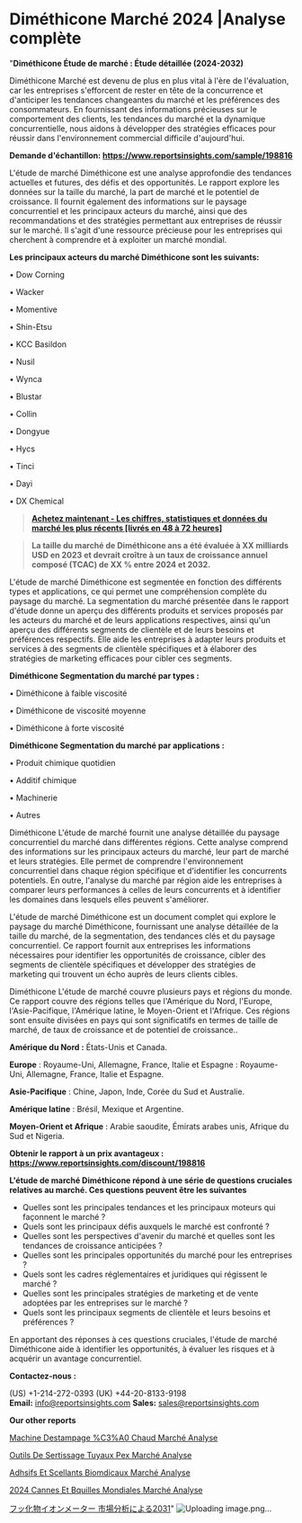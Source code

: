 # Diméthicone Marché 2024 |Analyse complète

"<strong>Diméthicone Étude de marché : Étude détaillée (2024-2032)</strong>

Diméthicone Marché est devenu de plus en plus vital à l'ère de l'évaluation, car les entreprises s'efforcent de rester en tête de la concurrence et d'anticiper les tendances changeantes du marché et les préférences des consommateurs. En fournissant des informations précieuses sur le comportement des clients, les tendances du marché et la dynamique concurrentielle, nous aidons à développer des stratégies efficaces pour réussir dans l'environnement commercial difficile d'aujourd'hui.

<strong>Demande d'échantillon: <a href=https://www.reportsinsights.com/sample/198816>https://www.reportsinsights.com/sample/198816</a></strong>

L'étude de marché Diméthicone est une analyse approfondie des tendances actuelles et futures, des défis et des opportunités. Le rapport explore les données sur la taille du marché, la part de marché et le potentiel de croissance. Il fournit également des informations sur le paysage concurrentiel et les principaux acteurs du marché, ainsi que des recommandations et des stratégies permettant aux entreprises de réussir sur le marché. Il s'agit d'une ressource précieuse pour les entreprises qui cherchent à comprendre et à exploiter un marché mondial.

<strong>Les principaux acteurs du marché Diméthicone sont les suivants:</strong>

• Dow Corning

• Wacker

• Momentive

• Shin-Etsu

• KCC Basildon

• Nusil

• Wynca

• Blustar

• Collin

• Dongyue

• Hycs

• Tinci

• Dayi

• DX Chemical
<blockquote><a href=https://www.reportsinsights.com/buynow/198816><span style=text-decoration: underline;><strong>Achetez maintenant - Les chiffres, statistiques et données du marché les plus récents [livrés en 48 à 72 heures]</strong></span></a></blockquote>
<blockquote><span style=text-decoration: underline;><strong>La taille du marché de Diméthicone ans a été évaluée à XX milliards USD en 2023 et devrait croître à un taux de croissance annuel composé (TCAC) de XX % entre 2024 et 2032.</strong></span></blockquote>
L'étude de marché Diméthicone est segmentée en fonction des différents types et applications, ce qui permet une compréhension complète du paysage du marché. La segmentation du marché présentée dans le rapport d'étude donne un aperçu des différents produits et services proposés par les acteurs du marché et de leurs applications respectives, ainsi qu'un aperçu des différents segments de clientèle et de leurs besoins et préférences respectifs. Elle aide les entreprises à adapter leurs produits et services à des segments de clientèle spécifiques et à élaborer des stratégies de marketing efficaces pour cibler ces segments.

<strong>Diméthicone Segmentation du marché par types :</strong>

• Diméthicone à faible viscosité

• Diméthicone de viscosité moyenne

• Diméthicone à forte viscosité

<strong>Diméthicone Segmentation du marché par applications :</strong>

• Produit chimique quotidien

• Additif chimique

• Machinerie

• Autres

Diméthicone L'étude de marché fournit une analyse détaillée du paysage concurrentiel du marché dans différentes régions. Cette analyse comprend des informations sur les principaux acteurs du marché, leur part de marché et leurs stratégies. Elle permet de comprendre l'environnement concurrentiel dans chaque région spécifique et d'identifier les concurrents potentiels. En outre, l'analyse du marché par région aide les entreprises à comparer leurs performances à celles de leurs concurrents et à identifier les domaines dans lesquels elles peuvent s'améliorer.

L'étude de marché Diméthicone est un document complet qui explore le paysage du marché Diméthicone, fournissant une analyse détaillée de la taille du marché, de la segmentation, des tendances clés et du paysage concurrentiel. Ce rapport fournit aux entreprises les informations nécessaires pour identifier les opportunités de croissance, cibler des segments de clientèle spécifiques et développer des stratégies de marketing qui trouvent un écho auprès de leurs clients cibles.

Diméthicone L'étude de marché couvre plusieurs pays et régions du monde. Ce rapport couvre des régions telles que l'Amérique du Nord, l'Europe, l'Asie-Pacifique, l'Amérique latine, le Moyen-Orient et l'Afrique. Ces régions sont ensuite divisées en pays qui sont significatifs en termes de taille de marché, de taux de croissance et de potentiel de croissance..

<strong>Amérique du Nord :</strong> États-Unis et Canada.

<strong>Europe</strong> : Royaume-Uni, Allemagne, France, Italie et Espagne : Royaume-Uni, Allemagne, France, Italie et Espagne.

<strong>Asie-Pacifique</strong> : Chine, Japon, Inde, Corée du Sud et Australie.

<strong>Amérique latine</strong> : Brésil, Mexique et Argentine.

<strong>Moyen-Orient et Afrique</strong> : Arabie saoudite, Émirats arabes unis, Afrique du Sud et Nigeria.

<strong>Obtenir le rapport à un prix avantageux : <a href=https://www.reportsinsights.com/discount/198816>https://www.reportsinsights.com/discount/198816</a></strong>

<strong>L'étude de marché Diméthicone répond à une série de questions cruciales relatives au marché. Ces questions peuvent être les suivantes</strong>
<ul>
  <li>Quelles sont les principales tendances et les principaux moteurs qui façonnent le marché ?</li>
  <li>Quels sont les principaux défis auxquels le marché est confronté ?</li>
  <li>Quelles sont les perspectives d'avenir du marché et quelles sont les tendances de croissance anticipées ?</li>
  <li>Quelles sont les principales opportunités du marché pour les entreprises ?</li>
  <li>Quels sont les cadres réglementaires et juridiques qui régissent le marché ?</li>
  <li>Quelles sont les principales stratégies de marketing et de vente adoptées par les entreprises sur le marché ?</li>
  <li>Quels sont les principaux segments de clientèle et leurs besoins et préférences ?</li>
</ul>
En apportant des réponses à ces questions cruciales, l'étude de marché Diméthicone aide à identifier les opportunités, à évaluer les risques et à acquérir un avantage concurrentiel.

<strong>Contactez-nous :</strong>

(US) +1-214-272-0393
(UK) +44-20-8133-9198
<strong>Email:</strong> <a>info@reportsinsights.com</a>
<strong>Sales:</strong> <a>sales@reportsinsights.com</a>

<strong>Our other reports</strong>

<a href=https://www.linkedin.com/pulse/machine-destampage-%C3%A0-chaud-march%C3%A9-segmentation-thvyf/>Machine Destampage %C3%A0 Chaud Marché Analyse</a>

<a href=https://www.linkedin.com/pulse/outils-de-sertissage-tuyaux-pex-march%C3%A9informations-i756c/>Outils De Sertissage Tuyaux Pex Marché Analyse</a>

<a href=https://www.linkedin.com/pulse/adh%C3%A9sifs-et-scellants-biom%C3%A9dicaux-march%C3%A9-impact-wkhof/>Adhsifs Et Scellants Biomdicaux Marché Analyse</a>

<a href=https://www.linkedin.com/pulse/2024-cannes-et-b%C3%A9quilles-mondiales-march%C3%A9-analyse-n6nbc/>2024 Cannes Et Bquilles Mondiales Marché Analyse</a>

<a href=https://www.linkedin.com/pulse/フッ化物イオンメーター-市場成長と技術2028-community-market-research/>フッ化物イオンメーター 市場分析による2031</a>"
![Uploading image.png…]()
